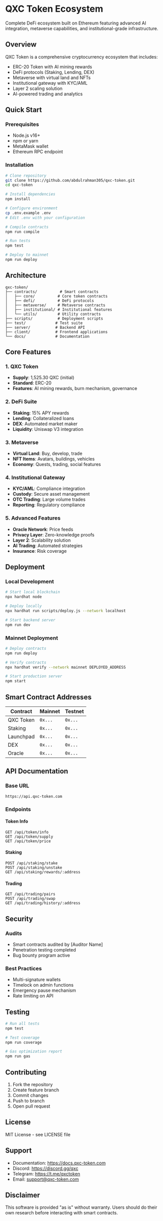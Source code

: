 # QXC Token Ecosystem

Complete DeFi ecosystem built on Ethereum featuring advanced AI integration, metaverse capabilities, and institutional-grade infrastructure.

## Overview

QXC Token is a comprehensive cryptocurrency ecosystem that includes:
- ERC-20 Token with AI mining rewards
- DeFi protocols (Staking, Lending, DEX)
- Metaverse with virtual land and NFTs
- Institutional gateway with KYC/AML
- Layer 2 scaling solution
- AI-powered trading and analytics

## Quick Start

### Prerequisites
- Node.js v16+
- npm or yarn
- MetaMask wallet
- Ethereum RPC endpoint

### Installation

```bash
# Clone repository
git clone https://github.com/abdulrahman305/qxc-token.git
cd qxc-token

# Install dependencies
npm install

# Configure environment
cp .env.example .env
# Edit .env with your configuration

# Compile contracts
npm run compile

# Run tests
npm test

# Deploy to mainnet
npm run deploy
```

## Architecture

```
qxc-token/
├── contracts/          # Smart contracts
│   ├── core/          # Core token contracts
│   ├── defi/          # DeFi protocols
│   ├── metaverse/     # Metaverse contracts
│   ├── institutional/ # Institutional features
│   └── utils/         # Utility contracts
├── scripts/           # Deployment scripts
├── test/             # Test suite
├── server/           # Backend API
├── client/           # Frontend applications
└── docs/             # Documentation
```

## Core Features

### 1. QXC Token
- **Supply**: 1,525.30 QXC (initial)
- **Standard**: ERC-20
- **Features**: AI mining rewards, burn mechanism, governance

### 2. DeFi Suite
- **Staking**: 15% APY rewards
- **Lending**: Collateralized loans
- **DEX**: Automated market maker
- **Liquidity**: Uniswap V3 integration

### 3. Metaverse
- **Virtual Land**: Buy, develop, trade
- **NFT Items**: Avatars, buildings, vehicles
- **Economy**: Quests, trading, social features

### 4. Institutional Gateway
- **KYC/AML**: Compliance integration
- **Custody**: Secure asset management
- **OTC Trading**: Large volume trades
- **Reporting**: Regulatory compliance

### 5. Advanced Features
- **Oracle Network**: Price feeds
- **Privacy Layer**: Zero-knowledge proofs
- **Layer 2**: Scalability solution
- **AI Trading**: Automated strategies
- **Insurance**: Risk coverage

## Deployment

### Local Development

```bash
# Start local blockchain
npx hardhat node

# Deploy locally
npx hardhat run scripts/deploy.js --network localhost

# Start backend server
npm run dev
```

### Mainnet Deployment

```bash
# Deploy contracts
npm run deploy

# Verify contracts
npx hardhat verify --network mainnet DEPLOYED_ADDRESS

# Start production server
npm start
```

## Smart Contract Addresses

| Contract | Mainnet | Testnet |
|----------|---------|---------|
| QXC Token | `0x...` | `0x...` |
| Staking | `0x...` | `0x...` |
| Launchpad | `0x...` | `0x...` |
| DEX | `0x...` | `0x...` |
| Oracle | `0x...` | `0x...` |

## API Documentation

### Base URL
```
https://api.qxc-token.com
```

### Endpoints

#### Token Info
```
GET /api/token/info
GET /api/token/supply
GET /api/token/price
```

#### Staking
```
POST /api/staking/stake
POST /api/staking/unstake
GET /api/staking/rewards/:address
```

#### Trading
```
GET /api/trading/pairs
POST /api/trading/swap
GET /api/trading/history/:address
```

## Security

### Audits
- Smart contracts audited by [Auditor Name]
- Penetration testing completed
- Bug bounty program active

### Best Practices
- Multi-signature wallets
- Timelock on admin functions
- Emergency pause mechanism
- Rate limiting on API

## Testing

```bash
# Run all tests
npm test

# Test coverage
npm run coverage

# Gas optimization report
npm run gas
```

## Contributing

1. Fork the repository
2. Create feature branch
3. Commit changes
4. Push to branch
5. Open pull request

## License

MIT License - see LICENSE file

## Support

- Documentation: https://docs.qxc-token.com
- Discord: https://discord.gg/qxc
- Telegram: https://t.me/qxctoken
- Email: support@qxc-token.com

## Disclaimer

This software is provided "as is" without warranty. Users should do their own research before interacting with smart contracts.